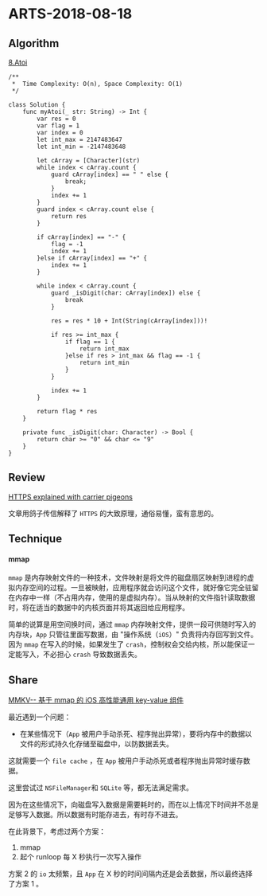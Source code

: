 # ARTS-2018-08-18

## Algorithm

[8.Atoi](https://leetcode-cn.com/problems/string-to-integer-atoi/description/)

```
/**
 *  Time Complexity: O(n), Space Complexity: O(1)
 */

class Solution {
    func myAtoi(_ str: String) -> Int {
        var res = 0
        var flag = 1
        var index = 0
        let int_max = 2147483647
        let int_min = -2147483648

        let cArray = [Character](str)
        while index < cArray.count {
            guard cArray[index] == " " else {
                break;
            }
            index += 1
        }
        guard index < cArray.count else {
            return res
        }

        if cArray[index] == "-" {
            flag = -1
            index += 1
        }else if cArray[index] == "+" {
            index += 1
        }

        while index < cArray.count {
            guard _isDigit(char: cArray[index]) else {
                break
            }

            res = res * 10 + Int(String(cArray[index]))!

            if res >= int_max {
                if flag == 1 {
                    return int_max
                }else if res > int_max && flag == -1 {
                    return int_min
                }
            }

            index += 1
        }

        return flag * res
    }

    private func _isDigit(char: Character) -> Bool {
        return char >= "0" && char <= "9"
    }
}
```

## Review

[HTTPS explained with carrier pigeons](https://medium.freecodecamp.org/https-explained-with-carrier-pigeons-7029d2193351)

文章用鸽子传信解释了 `HTTPS` 的大致原理，通俗易懂，蛮有意思的。

## Technique

#### mmap

`mmap` 是内存映射文件的一种技术，文件映射是将文件的磁盘扇区映射到进程的虚拟内存空间的过程。一旦被映射，应用程序就会访问这个文件，就好像它完全驻留在内存中一样（不占用内存，使用的是虚拟内存）。当从映射的文件指针读取数据时，将在适当的数据中的内核页面并将其返回给应用程序。

简单的说算是用空间换时间，通过 `mmap` 内存映射文件，提供一段可供随时写入的内存块，`App` 只管往里面写数据，由 "操作系统（`iOS`）" 负责将内存回写到文件。因为 `mmap` 在写入的时候，如果发生了 `crash`，控制权会交给内核，所以能保证一定能写入，不必担心 `crash` 导致数据丢失。


## Share

[MMKV-- 基于 mmap 的 iOS 高性能通用 key-value 组件](https://cloud.tencent.com/developer/article/1066229)

最近遇到一个问题：

- 在某些情况下（`App` 被用户手动杀死、程序抛出异常），要将内存中的数据以文件的形式持久化存储至磁盘中，以防数据丢失。

这就需要一个 `file cache` ，在 `App` 被用户手动杀死或者程序抛出异常时缓存数据。

这里尝试过 `NSFileManager`和 `SQLite` 等，都无法满足需求。

因为在这些情况下，向磁盘写入数据是需要耗时的，而在以上情况下时间并不总是足够写入数据。所以数据有时能存进去，有时存不进去。

在此背景下，考虑过两个方案：

1. mmap
2. 起个 runloop 每 X 秒执行一次写入操作

方案 2 的 `io` 太频繁，且 `App` 在 X 秒的时间间隔内还是会丢数据，所以最终选择了方案 1 。



